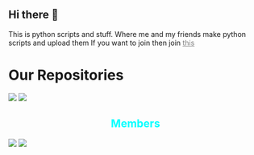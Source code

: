 ## Hi there 👋

This is python scripts and stuff. Where me and my friends make python scripts and upload them 
If you want to join then join <a href = "https://discord.gg/qsXxAYv4XV" style = "color:gray;text-size:150%">this</a> 

<h1>Our Repositories</h1>

<a href="https://github.com/coding-scripts-and-stuff/virus"><img src = "https://github-readme-stats.vercel.app/api/pin/?username=coding-scripts-and-stuff&&theme=radical&repo=virus"></a>
<a href="https://github.com/coding-scripts-and-stuff/Kahoot-Nuker-Attempt"><img src = "https://github-readme-stats.vercel.app/api/pin/?username=Pcoding-scripts-and-stuff&&theme=radical&repo=Kahoot-Nuker-Attempt"></a>
<h2 style = "text-align:center;color:aqua;">Members</h2>

<a href = "https://github.com/vackyton"> <img src = "https://github-readme-stats.vercel.app/api?username=vackyton&theme=radical&show_icons=true"></a>
<a href = "https://github.com/bigboytaco"><img src = "https://github-readme-stats.vercel.app/api?username=bigboytaco&theme=radical&show_icons=true"></a>
